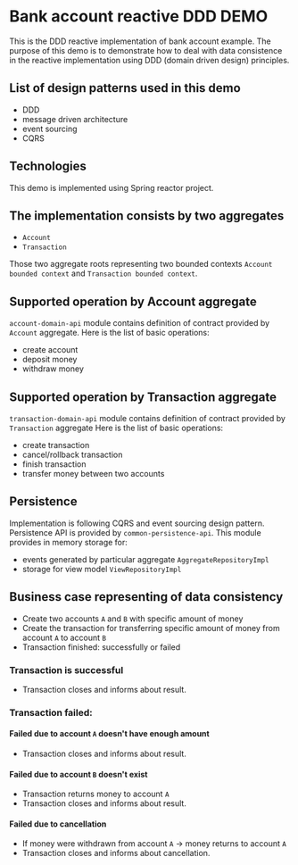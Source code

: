 # Bank account reactive DDD DEMO
This is the DDD reactive implementation of bank account example. The purpose of
this demo is to demonstrate how to deal with data consistence in the reactive implementation
using DDD (domain driven design) principles.

## List of design patterns used in this demo
* DDD
* message driven architecture
* event sourcing
* CQRS

## Technologies
This demo is implemented using Spring reactor project.

## The implementation consists by two aggregates 
* `Account`
* `Transaction`

Those two aggregate roots representing two bounded contexts `Account bounded context` and `Transaction bounded context`.

## Supported operation by Account aggregate
`account-domain-api` module contains definition of contract provided by `Account` aggregate.
Here is the list of basic operations:
* create account                        
* deposit money                         
* withdraw money                        
 
## Supported operation by Transaction aggregate
`transaction-domain-api` module contains definition of contract provided by `Transaction` aggregate
Here is the list of basic operations:
* create transaction
* cancel/rollback transaction
* finish transaction
* transfer money between two accounts 

## Persistence
Implementation is following CQRS and event sourcing design pattern. Persistence API is provided by
`common-persistence-api`. This module provides in memory storage for:
 * events generated by particular aggregate `AggregateRepositoryImpl` 
 * storage for view model `ViewRepositoryImpl`
 
## Business case representing of data consistency
 * Create two accounts `A` and `B` with specific amount of money
 * Create the transaction for transferring specific amount of money from account `A` to account `B`
 * Transaction finished: successfully or failed

### Transaction is successful
 * Transaction closes and informs about result. 
### Transaction failed:
#### Failed due to account `A` doesn't have enough amount
 * Transaction closes and informs about result.
#### Failed due to account `B` doesn't exist
 * Transaction returns money to account `A`
 * Transaction closes and informs about result.
#### Failed due to cancellation 
 * If money were withdrawn from account `A` -> money returns to account `A`
 * Transaction closes and informs about cancellation.

